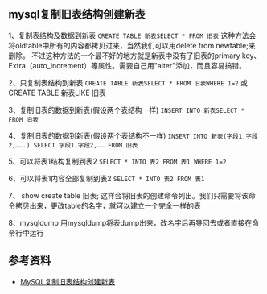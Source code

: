 ## mysql复制旧表结构创建新表

1、复制表结构及数据到新表
`CREATE TABLE 新表SELECT * FROM 旧表`
这种方法会将oldtable中所有的内容都拷贝过来，当然我们可以用delete from newtable;来删除。
不过这种方法的一个最不好的地方就是新表中没有了旧表的primary key、Extra（auto_increment）等属性。需要自己用"alter"添加，而且容易搞错。

2、只复制表结构到新表
`CREATE TABLE 新表SELECT * FROM 旧表WHERE 1=2`
或CREATE TABLE 新表LIKE 旧表

3、复制旧表的数据到新表(假设两个表结构一样)
`INSERT INTO 新表SELECT * FROM 旧表`

4、复制旧表的数据到新表(假设两个表结构不一样)
`INSERT INTO 新表(字段1,字段2,…….) SELECT 字段1,字段2,…… FROM 旧表`

5、可以将表1结构复制到表2
`SELECT * INTO 表2 FROM 表1 WHERE 1=2`

6、可以将表1内容全部复制到表2
`SELECT * INTO 表2 FROM 表1`

7、 show create table 旧表;
这样会将旧表的创建命令列出。我们只需要将该命令拷贝出来，更改table的名字，就可以建立一个完全一样的表

8、mysqldump
用mysqldump将表dump出来，改名字后再导回去或者直接在命令行中运行


## 参考资料
- [MySQL复制旧表结构创建新表](https://blog.csdn.net/u012643122/article/details/52948460)